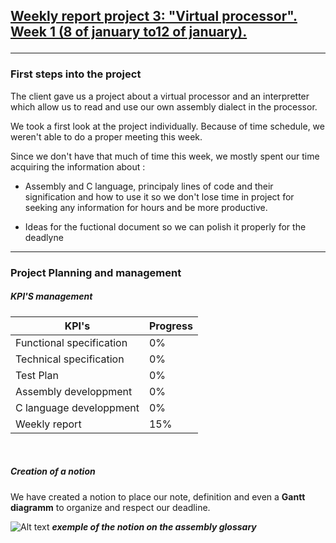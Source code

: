 <h2><u><strong>Weekly report project 3: "Virtual processor". Week 1 (8 of january to12 of january).</strong></u>

--------------------------------------------------------
<h3>First steps into the project</h3>


The client gave us a project about a virtual processor and an interpretter which allow us to read and use our own assembly dialect in the processor.

We took a first look at the project individually. Because of time schedule, we weren't able to do a proper meeting this week. 

Since we don't have that much of time this week, we mostly spent our time acquiring the information about :

- Assembly and C language, principaly lines of code and their signification  and how to use it so we don't lose time in project for seeking any information for hours and be more productive.

- Ideas for the fuctional document so we can polish it properly for the deadlyne

--------------------------------------------------------
<h3>Project Planning and management</h3>

<h5>KPI'S management </h5>

| KPI's   | Progress |
| -------- | ------- |
| Functional specification  | 0%   |
| Technical specification | 0%   |
| Test Plan| 0%   |
| Assembly developpment | 0%   |
| C language developpment | 0%  |
| Weekly report  | 15%   |

<br>
<h5>Creation of a notion</h5>
We have created a notion to place our note, definition  and even a <strong>Gantt diagramm</strong> to organize and respect our deadline.

<br>

![Alt text](image.png)
***exemple of the notion on the assembly glossary***




